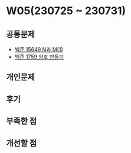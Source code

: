 # W05(230725 ~ 230731)

## 공통문제
- [백준 15649 N과 M(1)](https://www.acmicpc.net/problem/15649)
- [백준 1759 암호 만들기](https://www.acmicpc.net/problem/1759)

## 개인문제
<!-- - [백준 1934 최소공배수](https://www.acmicpc.net/problem/1934)
- [백준 14425 문자열 집합](https://www.acmicpc.net/problem/14425)
- [백준 13241 최소공배수](https://www.acmicpc.net/problem/13241) -->

## 후기
<!-- 알고리즘 이론을 공부하기로 마음먹고, 문제에 따른 알고리즘 이론들을 따로 공부하고 문제를 푸니 훨씬 효과적이었다. 그래도 알고리즘을 놓았던 시간이 길었기 때문에 아직은 많이 부족하다고 생각된다. 문제를 차근차근 정리하고 종이에 쓰면서 풀어야겠다고 생각했다. -->

## 부족한 점
<!-- 알고리즘 이론 -->

## 개선할 점
<!-- 알고리즘 이론 복습하기 -->